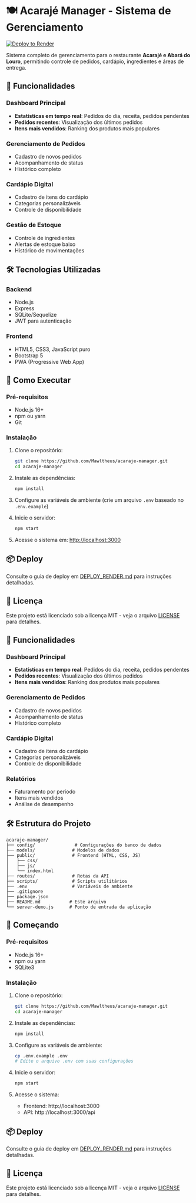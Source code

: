 # 🍽️ Acarajé Manager - Sistema de Gerenciamento

[![Deploy to Render](https://render.com/images/deploy-to-render-button.svg)](https://render.com/deploy?repo=https://github.com/Mawltheus/acaraje-manager)

Sistema completo de gerenciamento para o restaurante **Acarajé e Abará do Louro**, permitindo controle de pedidos, cardápio, ingredientes e áreas de entrega.

## 🚀 Funcionalidades

### Dashboard Principal
- **Estatísticas em tempo real**: Pedidos do dia, receita, pedidos pendentes
- **Pedidos recentes**: Visualização dos últimos pedidos
- **Itens mais vendidos**: Ranking dos produtos mais populares

### Gerenciamento de Pedidos
- Cadastro de novos pedidos
- Acompanhamento de status
- Histórico completo

### Cardápio Digital
- Cadastro de itens do cardápio
- Categorias personalizáveis
- Controle de disponibilidade

### Gestão de Estoque
- Controle de ingredientes
- Alertas de estoque baixo
- Histórico de movimentações

## 🛠️ Tecnologias Utilizadas

### Backend
- Node.js
- Express
- SQLite/Sequelize
- JWT para autenticação

### Frontend
- HTML5, CSS3, JavaScript puro
- Bootstrap 5
- PWA (Progressive Web App)

## 🚀 Como Executar

### Pré-requisitos
- Node.js 16+
- npm ou yarn
- Git

### Instalação

1. Clone o repositório:
   ```bash
   git clone https://github.com/Mawltheus/acaraje-manager.git
   cd acaraje-manager
   ```

2. Instale as dependências:
   ```bash
   npm install
   ```

3. Configure as variáveis de ambiente (crie um arquivo `.env` baseado no `.env.example`)

4. Inicie o servidor:
   ```bash
   npm start
   ```

5. Acesse o sistema em: [http://localhost:3000](http://localhost:3000)

## 📦 Deploy

Consulte o guia de deploy em [DEPLOY_RENDER.md](DEPLOY_RENDER.md) para instruções detalhadas.

## 📝 Licença

Este projeto está licenciado sob a licença MIT - veja o arquivo [LICENSE](LICENSE) para detalhes.

## 🚀 Funcionalidades

### Dashboard Principal
- **Estatísticas em tempo real**: Pedidos do dia, receita, pedidos pendentes
- **Pedidos recentes**: Visualização dos últimos pedidos
- **Itens mais vendidos**: Ranking dos produtos mais populares

### Gerenciamento de Pedidos
- Cadastro de novos pedidos
- Acompanhamento de status
- Histórico completo

### Cardápio Digital
- Cadastro de itens do cardápio
- Categorias personalizáveis
- Controle de disponibilidade

### Relatórios
- Faturamento por período
- Itens mais vendidos
- Análise de desempenho

## 🛠️ Estrutura do Projeto

```
acaraje-manager/
├── config/               # Configurações do banco de dados
├── models/              # Modelos de dados
├── public/              # Frontend (HTML, CSS, JS)
│   ├── css/
│   ├── js/
│   └── index.html
├── routes/              # Rotas da API
├── scripts/             # Scripts utilitários
├── .env                 # Variáveis de ambiente
├── .gitignore
├── package.json
├── README.md           # Este arquivo
└── server-demo.js      # Ponto de entrada da aplicação
```

## 🚀 Começando

### Pré-requisitos

- Node.js 16+
- npm ou yarn
- SQLite3

### Instalação

1. Clone o repositório:
   ```bash
   git clone https://github.com/Mawltheus/acaraje-manager.git
   cd acaraje-manager
   ```

2. Instale as dependências:
   ```bash
   npm install
   ```

3. Configure as variáveis de ambiente:
   ```bash
   cp .env.example .env
   # Edite o arquivo .env com suas configurações
   ```

4. Inicie o servidor:
   ```bash
   npm start
   ```

5. Acesse o sistema:
   - Frontend: http://localhost:3000
   - API: http://localhost:3000/api

## 📦 Deploy

Consulte o guia de deploy em [DEPLOY_RENDER.md](DEPLOY_RENDER.md) para instruções detalhadas.

## 📝 Licença

Este projeto está licenciado sob a licença MIT - veja o arquivo [LICENSE](LICENSE) para detalhes.
